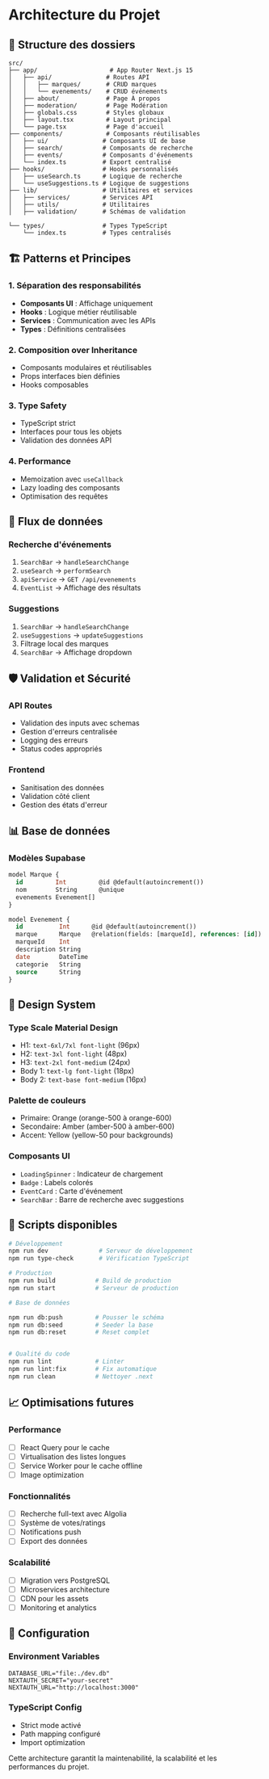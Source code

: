 # Architecture du Projet

## 📁 Structure des dossiers

```
src/
├── app/                    # App Router Next.js 15
│   ├── api/               # Routes API
│   │   ├── marques/       # CRUD marques
│   │   └── evenements/    # CRUD événements
│   ├── about/             # Page À propos
│   ├── moderation/        # Page Modération
│   ├── globals.css        # Styles globaux
│   ├── layout.tsx         # Layout principal
│   └── page.tsx           # Page d'accueil
├── components/            # Composants réutilisables
│   ├── ui/               # Composants UI de base
│   ├── search/           # Composants de recherche
│   ├── events/           # Composants d'événements
│   └── index.ts          # Export centralisé
├── hooks/                # Hooks personnalisés
│   ├── useSearch.ts      # Logique de recherche
│   └── useSuggestions.ts # Logique de suggestions
├── lib/                  # Utilitaires et services
│   ├── services/         # Services API
│   ├── utils/            # Utilitaires
│   ├── validation/       # Schémas de validation

└── types/                # Types TypeScript
    └── index.ts          # Types centralisés
```

## 🏗️ Patterns et Principes

### **1. Séparation des responsabilités**
- **Composants UI** : Affichage uniquement
- **Hooks** : Logique métier réutilisable
- **Services** : Communication avec les APIs
- **Types** : Définitions centralisées

### **2. Composition over Inheritance**
- Composants modulaires et réutilisables
- Props interfaces bien définies
- Hooks composables

### **3. Type Safety**
- TypeScript strict
- Interfaces pour tous les objets
- Validation des données API

### **4. Performance**
- Memoization avec `useCallback`
- Lazy loading des composants
- Optimisation des requêtes

## 🔄 Flux de données

### **Recherche d'événements**
1. `SearchBar` → `handleSearchChange`
2. `useSearch` → `performSearch`
3. `apiService` → `GET /api/evenements`
4. `EventList` → Affichage des résultats

### **Suggestions**
1. `SearchBar` → `handleSearchChange`
2. `useSuggestions` → `updateSuggestions`
3. Filtrage local des marques
4. `SearchBar` → Affichage dropdown

## 🛡️ Validation et Sécurité

### **API Routes**
- Validation des inputs avec schemas
- Gestion d'erreurs centralisée
- Logging des erreurs
- Status codes appropriés

### **Frontend**
- Sanitisation des données
- Validation côté client
- Gestion des états d'erreur

## 📊 Base de données

### **Modèles Supabase**
```sql
model Marque {
  id         Int         @id @default(autoincrement())
  nom        String      @unique
  evenements Evenement[]
}

model Evenement {
  id          Int      @id @default(autoincrement())
  marque      Marque   @relation(fields: [marqueId], references: [id])
  marqueId    Int
  description String
  date        DateTime
  categorie   String
  source      String
}
```

## 🎨 Design System

### **Type Scale Material Design**
- H1: `text-6xl/7xl font-light` (96px)
- H2: `text-3xl font-light` (48px)
- H3: `text-2xl font-medium` (24px)
- Body 1: `text-lg font-light` (18px)
- Body 2: `text-base font-medium` (16px)

### **Palette de couleurs**
- Primaire: Orange (orange-500 à orange-600)
- Secondaire: Amber (amber-500 à amber-600)
- Accent: Yellow (yellow-50 pour backgrounds)

### **Composants UI**
- `LoadingSpinner` : Indicateur de chargement
- `Badge` : Labels colorés
- `EventCard` : Carte d'événement
- `SearchBar` : Barre de recherche avec suggestions

## 🚀 Scripts disponibles

```bash
# Développement
npm run dev              # Serveur de développement
npm run type-check       # Vérification TypeScript

# Production
npm run build           # Build de production
npm run start           # Serveur de production

# Base de données

npm run db:push         # Pousser le schéma
npm run db:seed         # Seeder la base
npm run db:reset        # Reset complet


# Qualité du code
npm run lint            # Linter
npm run lint:fix        # Fix automatique
npm run clean           # Nettoyer .next
```

## 📈 Optimisations futures

### **Performance**
- [ ] React Query pour le cache
- [ ] Virtualisation des listes longues
- [ ] Service Worker pour le cache offline
- [ ] Image optimization

### **Fonctionnalités**
- [ ] Recherche full-text avec Algolia
- [ ] Système de votes/ratings
- [ ] Notifications push
- [ ] Export des données

### **Scalabilité**
- [ ] Migration vers PostgreSQL
- [ ] Microservices architecture
- [ ] CDN pour les assets
- [ ] Monitoring et analytics

## 🔧 Configuration

### **Environment Variables**
```env
DATABASE_URL="file:./dev.db"
NEXTAUTH_SECRET="your-secret"
NEXTAUTH_URL="http://localhost:3000"
```

### **TypeScript Config**
- Strict mode activé
- Path mapping configuré
- Import optimization

Cette architecture garantit la maintenabilité, la scalabilité et les performances du projet.
